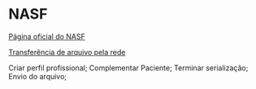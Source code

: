 # NASF

[Página oficial do NASF](http://dab.saude.gov.br/portaldab/ape_nasf.php)

[Transferência de arquivo pela rede](https://www.devmedia.com.br/java-socket-transferencia-de-arquivos-pela-rede/32107)

Criar perfil profissional;
Complementar Paciente;
Terminar serialização;
Envio do arquivo;


